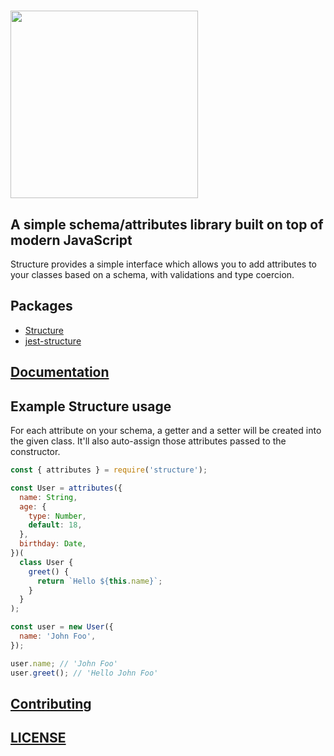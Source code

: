 # <a href="https://structure.js.org/"><img src="https://raw.githubusercontent.com/talyssonoc/structure/master/structure.jpg" width="300"></a>

## A simple schema/attributes library built on top of modern JavaScript

Structure provides a simple interface which allows you to add attributes to your classes based on a schema, with validations and type coercion.

## Packages

- [Structure](packages/structure)
- [jest-structure](packages/jest-structure)

## [Documentation](https://structure.js.org/)

## Example Structure usage

For each attribute on your schema, a getter and a setter will be created into the given class. It'll also auto-assign those attributes passed to the constructor.

```js
const { attributes } = require('structure');

const User = attributes({
  name: String,
  age: {
    type: Number,
    default: 18,
  },
  birthday: Date,
})(
  class User {
    greet() {
      return `Hello ${this.name}`;
    }
  }
);

const user = new User({
  name: 'John Foo',
});

user.name; // 'John Foo'
user.greet(); // 'Hello John Foo'
```

## [Contributing](contributing.md)

## [LICENSE](license.md)
